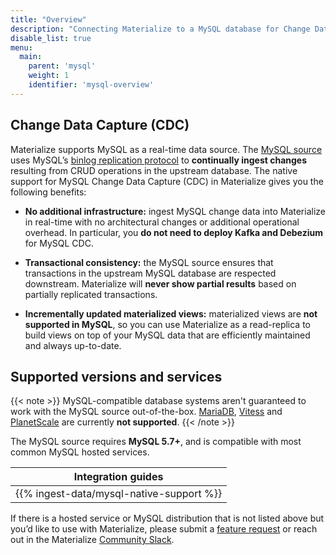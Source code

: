 ```yaml
---
title: "Overview"
description: "Connecting Materialize to a MySQL database for Change Data Capture (CDC)."
disable_list: true
menu:
  main:
    parent: 'mysql'
    weight: 1
    identifier: 'mysql-overview'
---
```


## Change Data Capture (CDC)

Materialize supports MySQL as a real-time data source. The [MySQL source](/sql/create-source/mysql/)
uses MySQL’s [binlog replication protocol](/sql/create-source/mysql/#change-data-capture)
to **continually ingest changes** resulting from CRUD operations in the upstream
database. The native support for MySQL Change Data Capture (CDC) in Materialize
gives you the following benefits:

* **No additional infrastructure:** ingest MySQL change data into Materialize in
    real-time with no architectural changes or additional operational overhead.
    In particular, you **do not need to deploy Kafka and Debezium** for MySQL
    CDC.

* **Transactional consistency:** the MySQL source ensures that transactions in
    the upstream MySQL database are respected downstream. Materialize will
    **never show partial results** based on partially replicated transactions.

* **Incrementally updated materialized views:** materialized views are **not
    supported in MySQL**, so you can use Materialize as a
    read-replica to build views on top of your MySQL data that are efficiently
    maintained and always up-to-date.

## Supported versions and services

{{< note >}}
MySQL-compatible database systems aren't guaranteed to work with the MySQL
source out-of-the-box. [MariaDB](https://mariadb.org/), [Vitess](https://vitess.io/)
and [PlanetScale](https://planetscale.com/) are currently **not supported**.
{{< /note >}}

The MySQL source requires **MySQL 5.7+**, and is compatible with most common
MySQL hosted services.

| Integration guides                          |
| ------------------------------------------- |
| {{% ingest-data/mysql-native-support %}}    |

If there is a hosted service or MySQL distribution that is not listed above but
you’d like to use with Materialize, please submit a [feature request](https://github.com/MaterializeInc/materialize/discussions/new?category=feature-requests&labels=A-integration)
or reach out in the Materialize [Community Slack](https://materialize.com/s/chat).

